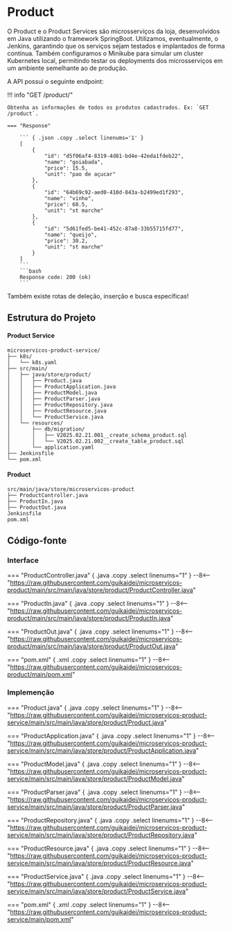 # Product

O Product e o Product Services são microsserviços da loja, desenvolvidos em Java utilizando o framework SpringBoot. Utilizamos, eventualmente, o Jenkins, garantindo que os serviços sejam testados e implantados de forma contínua. Também configuramos o Minikube para simular um cluster Kubernetes local, permitindo testar os deployments dos microsserviços em um ambiente semelhante ao de produção.

A API possui o seguinte endpoint:

!!! info "GET /product/"

    Obtenha as informações de todos os produtos cadastrados. Ex: `GET /product`.

    === "Response"

        ``` { .json .copy .select linenums='1' }
        [
            {
                "id": "d5f06af4-8319-4d81-bd4e-42eda1fdeb22",
                "name": "goiabada",
                "price": 15.5,
                "unit": "pao de açucar"
            },
            {
                "id": "64b69c92-aed0-410d-843a-b2499ed1f293",
                "name": "vinho",
                "price": 60.5,
                "unit": "st marche"
            },
            {
                "id": "5d61fed5-be41-452c-87a8-33b55715fd77",
                "name": "queijo",
                "price": 30.2,
                "unit": "st marche"
            }
        ]
        ```
        ```bash
        Response code: 200 (ok)
        ```
        
Também existe rotas de deleção, inserção e busca específicas!

## Estrutura do Projeto

#### Product Service

```
microservicos-product-service/
├── k8s/
│   └── k8s.yaml
├── src/main/
│   ├── java/store/product/
│   │   ├── Product.java
│   │   ├── ProductApplication.java
│   │   ├── ProductModel.java
│   │   ├── ProductParser.java
│   │   ├── ProductRepository.java
│   │   ├── ProductResource.java
│   │   └── ProductService.java
│   └── resources/
│       ├── db/migration/
│       │   ├── V2025.02.21.001__create_schema_product.sql
│       │   └── V2025.02.21.002__create_table_product.sql
│       └── application.yaml
├── Jenkinsfile
└── pom.xml

```

#### Product

```
src/main/java/store/microservicos-product
├── ProductController.java
├── ProductIn.java
├── ProductOut.java
Jenkinsfile
pom.xml
```

## Código-fonte

### Interface

=== "ProductController.java" { .java .copy .select linenums="1" } --8<-- "https://raw.githubusercontent.com/guikaidei/microservicos-product/main/src/main/java/store/product/ProductController.java"

=== "ProductIn.java" { .java .copy .select linenums="1" } --8<-- "https://raw.githubusercontent.com/guikaidei/microservicos-product/main/src/main/java/store/product/ProductIn.java"    

=== "ProductOut.java" { .java .copy .select linenums="1" } --8<-- "https://raw.githubusercontent.com/guikaidei/microservicos-product/main/src/main/java/store/product/ProductOut.java"

=== "pom.xml" { .xml .copy .select linenums="1" } --8<-- "https://raw.githubusercontent.com/guikaidei/microservicos-product/main/pom.xml"

### Implemenção

=== "Product.java" { .java .copy .select linenums="1" } --8<-- "https://raw.githubusercontent.com/guikaidei/microservicos-product-service/main/src/main/java/store/product/Product.java"

=== "ProductApplication.java" { .java .copy .select linenums="1" } --8<-- "https://raw.githubusercontent.com/guikaidei/microservicos-product-service/main/src/main/java/store/product/ProductApplication.java"    

=== "ProductModel.java" { .java .copy .select linenums="1" } --8<-- "https://raw.githubusercontent.com/guikaidei/microservicos-product-service/main/src/main/java/store/product/ProductModel.java"

=== "ProductParser.java" { .java .copy .select linenums="1" } --8<-- "https://raw.githubusercontent.com/guikaidei/microservicos-product-service/main/src/main/java/store/product/ProductParser.java"

=== "ProductRepository.java" { .java .copy .select linenums="1" } --8<-- "https://raw.githubusercontent.com/guikaidei/microservicos-product-service/main/src/main/java/store/product/ProductRepository.java"

=== "ProductResource.java" { .java .copy .select linenums="1" } --8<-- "https://raw.githubusercontent.com/guikaidei/microservicos-product-service/main/src/main/java/store/product/ProductResource.java"

=== "ProductService.java" { .java .copy .select linenums="1" } --8<-- "https://raw.githubusercontent.com/guikaidei/microservicos-product-service/main/src/main/java/store/product/ProductService.java"

=== "pom.xml" { .xml .copy .select linenums="1" } --8<-- "https://raw.githubusercontent.com/guikaidei/microservicos-product-service/main/pom.xml"